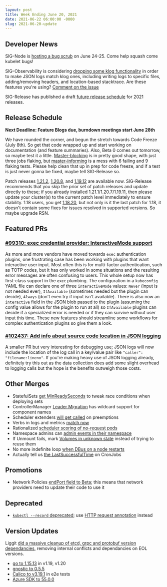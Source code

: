 ```yaml
---
layout: post
title: Week Ending June 20, 2021
date: 2021-06-22 06:00:00 -0000
slug: 2021-06-20-update
---
```


## Developer News

SIG-Node is [hosting a bug scrub](https://hackmd.io/@sig-node-bug-scrub/S1gQnDbjO) on June 24-25.  Come help squash come kubelet bugs!

SIG-Observability is considering [dropping some klog functionality](https://groups.google.com/g/kubernetes-dev/c/dAzHAdxe6ok) in order to make JSON logs match klog ones, including writing logs to specific files, adding/removing headers, and location-based stacktrace.  Are these features you're using?  [Comment on the issue](https://github.com/kubernetes/kubernetes/issues/99270)

SIG-Release has published a draft [future release schedule](https://groups.google.com/g/kubernetes-dev/c/UYBJv5cg000) for 2021 releases.

## Release Schedule

**Next Deadline: Feature Blogs due, burndown meetings start June 28th**

We have rounded the corner, and begun the stretch towards Code Freeze (July 8th).  So get that code wrapped up and start working on documentation (and feature summaries).  Also, Beta 0 comes out tomorrow, so maybe test it a little. [Master-blocking](https://testgrid.k8s.io/sig-release-master-blocking) is in pretty good shape, with just three jobs flaking, but [master-informing](https://testgrid.k8s.io/sig-release-master-informing) is a mess with 6 failing and 9 flaking tests. Please help clean that up in prep for code freeze, and if a test is just never gonna be fixed, maybe tell SIG-Release so.

Patch releases [1.21.2](https://github.com/kubernetes/kubernetes/blob/master/CHANGELOG/CHANGELOG-1.21.md), [1.20.8](https://github.com/kubernetes/kubernetes/blob/master/CHANGELOG/CHANGELOG-1.20.md), and [1.19.12](https://github.com/kubernetes/kubernetes/blob/master/CHANGELOG/CHANGELOG-1.19.md) are available now. SIG-Release recommends that you skip the prior set of patch releases and update directly to these; if you already installed 1.21.1/1.20.7/1.19.11, then please update your cluster(s) to the current patch level immediately to ensure stability.  1.18 users, you get [1.18.20](https://github.com/kubernetes/kubernetes/blob/master/CHANGELOG/CHANGELOG-1.18.md), but not only is it the last patch for 1.18, it doesn't contain some fixes for issues resolved in supported versions.  So maybe upgrade RSN.

## Featured PRs

### [#99310: exec credential provider: InteractiveMode support](https://github.com/kubernetes/kubernetes/pull/99310)

As more and more vendors have moved towards `exec` authentication plugins, one frustrating case has been working with plugins that want interactive user input. Most often this is for multi-factor authentication, such as TOTP codes, but it has only worked in some situations and the resulting error messages are often confusing to users. This whole setup now has first-class support in the `exec` plumbing. The configuration in a `kubeconfig` YAML file can declare one of three `interactiveMode` values: `Never` (input is not needed ever), `IfAvailable` (sometimes needed but the plugin can decide), `Always` (don't even try if input isn't available). There is also now an `interactive` field in the JSON blob passed to the plugin (assuming the config value allows for the plugin to run at all) so `IfAvailable` plugins can decide if a specialized error is needed or if they can survive without user input this time. These new features should streamline some workflows for complex authentication plugins so give them a look.

### [#102437: Add info about source code location in JSON logging](https://github.com/kubernetes/kubernetes/pull/102437)

A smaller PR but very interesting for debugging use; JSON logs will now include the location of the log call in a key/value pair like `"caller": "filename:lineno"`. If you're making heavy use of JSON logging already, definitely try this out as the data collection does add some slight overhead to logging calls but the hope is the benefits outweigh those costs.

## Other Merges

* StatefulSets [get MinReadySeconds](https://github.com/kubernetes/kubernetes/pull/101316) to tweak race conditions when deploying sets
* ControllerManager [Leader Migration](https://github.com/kubernetes/kubernetes/pull/102711) has wildcard support for component names
* Scheduler extenders [will get called](https://github.com/kubernetes/kubernetes/pull/103019) on preemptions
* Verbs in logs and metrics [match now](https://github.com/kubernetes/kubernetes/pull/102934)
* Rationalized [scheduler scoring of no-request pods](https://github.com/kubernetes/kubernetes/pull/102925)
* Namespace admins can [admin events in their namespace](https://github.com/kubernetes/kubernetes/pull/102858)
* If Unmount fails, mark [Volumes in unknown state](https://github.com/kubernetes/kubernetes/pull/100183) instead of trying to reuse them
* No more indefinite loop [when DBus on a node restarts](https://github.com/kubernetes/kubernetes/pull/100369)
* Actually tell us [the LastSuccessfulTime](https://github.com/kubernetes/kubernetes/pull/102642) on CronJobs

## Promotions

* Network Policies [endPort field to Beta](https://github.com/kubernetes/kubernetes/pull/102834); this means that network providers need to update their code to use it

## Deprecated

* [`kubectl --record` deprecated](https://github.com/kubernetes/kubernetes/pull/102873); use [HTTP request annotation](https://github.com/kubernetes/enhancements/tree/master/keps/sig-cli/859-kubectl-headers) instead

## Version Updates

Liggit [did a massive cleanup of etcd, grpc and protobuf version dependancies](https://github.com/kubernetes/kubernetes/pull/100488), removing internal conflicts and dependancies on EOL versions.

* [go to 1.15.13](https://github.com/kubernetes/kubernetes/pull/102809) in v1.19, v1.20
* [gnostic to 0.5.5](https://github.com/kubernetes/kubernetes/pull/102783)
* [Calico to v3.19.1](https://github.com/kubernetes/kubernetes/pull/102386) in e2e tests
* [Azure SDK to 55.0.0](https://github.com/kubernetes/kubernetes/pull/102441)
